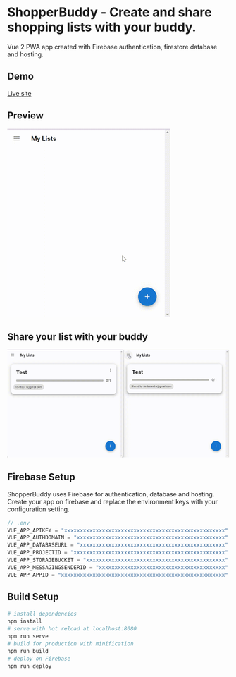 # ShopperBuddy - Create and share shopping lists with your buddy.
  Vue 2 PWA app created with Firebase authentication, firestore database and hosting.
  
## Demo

 [Live site](https://shopper-buddy-c27a9.web.app/)
 
## Preview
 
 ![ShopperBuddy demo](media/ShopperBuddy_Demo.gif)
 
## Share your list with your buddy

![ShopperBuddy sharing demo](media/ShopperBuddy_Live_Sharing.gif)

## Firebase Setup

ShopperBuddy uses Firebase for authentication, database and hosting. Create your app on firebase and replace the environment keys with your configuration setting.

```js
// .env
VUE_APP_APIKEY = "xxxxxxxxxxxxxxxxxxxxxxxxxxxxxxxxxxxxxxxxxxxxxxxxxxx"
VUE_APP_AUTHDOMAIN = "xxxxxxxxxxxxxxxxxxxxxxxxxxxxxxxxxxxxxxxxxxxxxxx"
VUE_APP_DATABASEURL = "xxxxxxxxxxxxxxxxxxxxxxxxxxxxxxxxxxxxxxxxxxxxxx"
VUE_APP_PROJECTID = "xxxxxxxxxxxxxxxxxxxxxxxxxxxxxxxxxxxxxxxxxxxxxxxx"
VUE_APP_STORAGEBUCKET = "xxxxxxxxxxxxxxxxxxxxxxxxxxxxxxxxxxxxxxxxxxxx"
VUE_APP_MESSAGINGSENDERID = "xxxxxxxxxxxxxxxxxxxxxxxxxxxxxxxxxxxxxxxx"
VUE_APP_APPID = "xxxxxxxxxxxxxxxxxxxxxxxxxxxxxxxxxxxxxxxxxxxxxxxxxxxx"
```

## Build Setup

``` bash
# install dependencies
npm install
# serve with hot reload at localhost:8080
npm run serve
# build for production with minification
npm run build
# deploy on Firebase
npm run deploy
```
